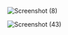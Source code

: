 ![Screenshot (8)](https://github.com/xlalurahmatulikhsan/web-mytours/assets/155280976/d77a9749-7050-496b-9f86-fd22cc37ed07)

![Screenshot (43)](https://github.com/xlalurahmatulikhsan/web-mytours/assets/155280976/d76d62ce-da72-486a-9ccf-15e2457b4702)

